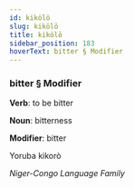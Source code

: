 ```yaml
---
id: kikölö
slug: kikölö
title: kikölö
sidebar_position: 183
hoverText: bitter § Modifier
---
```


### bitter § Modifier

**Verb**: to be bitter

**Noun**: bitterness

**Modifier**: bitter

Yoruba kikorò 

*Niger-Congo Language Family*